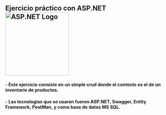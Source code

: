 ## Ejercicio práctico con ASP.NET <img src="https://jayanttripathy.com/wp-content/uploads/2022/04/aspnetcoremvc-logo.png" alt="ASP.NET Logo" width="200" height="200"/>

#### - Este ejercicio consiste en un simple crud donde el contexto es el de un inventario de productos.
#### - Las tecnologias que se usaron fueron ASP.NET, Swagger, Entity Framework, PostMan, y como base de datos MS SQL.

